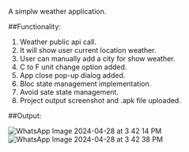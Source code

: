A simplw weather application.

##Functionality:
1. Weather public api call.
2. It will show user current location weather.
3. User can manually add a city for show weather.
4. C to F unit change option added.
5. App close pop-up dialog added.
6. Bloc state management implementation.
7.  Avoid sate state management.
9. Project output screenshot and .apk file uploaded.
    
##Output:

![WhatsApp Image 2024-04-28 at 3 42 14 PM](https://github.com/mahfuzur32785/wather_app/assets/70847131/cae954ca-4069-440f-8497-fe4526f731d7)
![WhatsApp Image 2024-04-28 at 3 42 38 PM](https://github.com/mahfuzur32785/wather_app/assets/70847131/7ba35f5b-b208-4b8c-8ba8-9abc157fb9f1)

